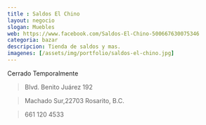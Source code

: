 ```yaml
---
title : Saldos El Chino
layout: negocio
slogan: Muebles
web: https://www.facebook.com/Saldos-El-Chino-500667630075346
categoria: bazar
descripcion: Tienda de saldos y mas.
imagenes: [/assets/img/portfolio/saldos-el-chino.jpg]
---
```


Cerrado Temporalmente

>Blvd. Benito Juárez 192

>Machado Sur,22703 Rosarito, B.C.

>661 120 4533


